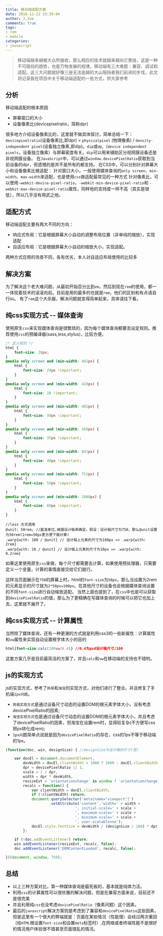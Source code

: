 ```yaml
---
title: 移动端适配方案
date: 2016-11-22 15:39:04
author: J.2ue
comments: true
tags:
- rem
- mobile
categories:
- javascript
---
```


> 移动端越来越被大众所接收，那么相应的技术就越来越向它靠拢，这是一种不可阻挡的趋势，也是万物发展的规律。移动端有三大难题：兼容、调试和适配。这三大问题就好像三座无法逾越的大山阻挡者我们前进的步伐，此文将记录我在项目中关于移动端适配的一些方式，供大家参考

## 分析

移动端适配的根本原因
- 屏幕窗口的大小
- 设备像素比(devicepixelratio，简称dpr)

很多地方介绍设备像素比的，这里就不做具体探讨，简单总结一下：`devicepixelratio`(设备像素比,即dpr) = `physicalpixel` (物理像素) / `density-independent pixel`(设备独立像素,即dip)。`dip`或`dp`,（`device independent pixels`，设备独立像素）与屏幕密度有关。`dip`可以用来辅助区分视网膜设备还是非视网膜设备。
在`JavaScript`中，可以通过`window.devicePixelRatio`获取到当前设备的dpr，但遗憾的是并不是所有的都支持。
在CSS中，可以分别针对屏幕大小和设备像素比做适配：
针对窗口大小，一般使用媒体查询的`only screen`、`min-width`、`max-width`来适配，也是使用`css`做适配最常见的一种方式
针对像素比，可以使用`-webkit-device-pixel-ratio`，`-webkit-min-device-pixel-ratio`和 `-webkit-max-device-pixel-ratio`属性，同样他的支持度一样不高（其实是很低），所以几乎没有用武之地。

## 适配方式

移动端适配主要有两大不同的方向：
- 响应式布局：它是根据屏幕大小自动的调整布局位置（非单纯的缩放），实现适配
- 自适应布局：它是根据屏幕大小自动的缩放大小，实现适配。

两种方式应用的场景不同，各有优劣，本人对自适应布局使用的比较多

## 解决方案

为了解决这个老大难问题，从最初开始百分比到`em`，然后到现在`rem`的使用，都一一体现着技术的滚滚向前。目前是用的最多的也就是`rem`，他们的区别和有点请自行`GG`。
有了`rem`这个大杀器，解决问题就变得简单起来，具体请往下看。

## 纯css实现方式 -- 媒体查询

使用原生`css`来实现媒体查询是很繁琐的，因为每个媒体查询都要去设定规则。推荐使用`css`的预编译器(sass,less,stylus)，比较方便。

``` css
/* 定义规则 */
html {
    font-size: 20px;
}
@media only screen and (min-width: 401px) {
    html {
        font-size: 24px !important;
    }
}
@media only screen and (min-width: 428px) {
    html {
        font-size: 28 !important;
    }
}
@media only screen and (min-width: 481px) {
    html {
        font-size: 30px !important;
    }
}
@media only screen and (min-width: 569px) {
    html {
        font-size: 35px !important;
    }
}
@media only screen and (min-width: 641px) {
    html {
        font-size: 40px !important;
    }
}
@media only screen and (min-width: 751px) {
    html {
        font-size: 50px !important;
    }
}
@media only screen and (min-width: 1080px) {
    html {
        font-size: 60px !important;
    }
}
```

``` less
//less 方式调用
@unit: 50rem; //基准单位,根据设计稿来确定。假设：设计稿尺寸为750，那么@unit设置为50rem(1rem=50px更方便下面计算)
.warp{with: 100 / @unit} // 设计稿上元素的尺寸为100px => .warp{with: 2rem}
.warp{with: 10 / @unit} // 设计稿上元素的尺寸为10px => .warp{with: 0.2rem}
```

如果这里使用原生`css`来做，每个尺寸都需要去计算，如果使用预处理器，只需要定义一个变量，计算的事情直接交给它们就行。

这样当页面展示在`750`的屏幕上时，html的`font-size`为`50px`，那么当设置为2rem的元素显示的尺寸就为`2*50px=100px`。在其他尺寸的设备也会根据媒体查询设置的不同`font-size`进行自动缩放适配。
当然上面也提到了，在`css`中也是可以获取到`devicePixelRatio`的值，那么为了更精确在写媒体查询的时候可以把它也加上去，这里就不展开了。

## 纯css实现方式 -- 计算属性

当然除了媒体查询，还有一种更潮的方式就是利用css3的一些新属性：计算属性和`vw`属性来实现自动设置根字体大小的目的

``` css
html{font-size:calc(100vw/6.4)} //6.4为psd设计稿尺寸/100
```

这套方案几乎是目前最简洁的方案了，并且`calc`和`vw`在移动端的支持也不错哟。

## js的实现方式

js的实现方式，参考了`网易`和`淘宝`的实现方式，对他们进行了整合。并且修复了手机端`1px问题`。
- `网易实现方式`是通过设备尺寸动态的设置DOM的根元素字体大小，没有考虑devicePixelRatio的因素;
- `淘宝实现方式`也是通过设备尺寸动态的设置DOM的根元素字体大小，并且考虑了devicePixelRatio的因素，但淘宝在设置rem时，显得较复杂(不方便写css把px转化成rem);
- `1px问`题简单点说就是因为`devicePixelRatio`的存在，css的1px不等于移动端的1px。

``` javascript
(function(doc, win, designSize) { //designSize为设计稿的尺寸(宽)

    var docEl = document.documentElement,
        devWidth = docEl.clientWidth > 1080 ? 1080 : docEl.clientWidth,
        dpr = devicePixelRatio || 1,
        scale = 1 / dpr,
        width = dpr * devWidth,
        resizeEvt = 'orientationchange' in window ? 'orientationchange' : 'onresize', //判断横屏和窗口重置
        recalc = function() {
            var clientWidth = docEl.clientWidth;
            if (!clientWidth) return;
            document.querySelector('meta[name="viewport"]')
                    .setAttribute('content','width=' + width +
                                ', initial-scale=' + scale +
                                ', maximum-scale=' + scale +
                                ', minimum-scale=' + scale +
                                ', user-scalable=no');
            docEl.style.fontSize = devWidth / (designSize / 100) * dpr + 'px';
        };

    if (!doc.addEventListener) return;
    win.addEventListener(resizeEvt, recalc, false);
    doc.addEventListener('DOMContentLoaded', recalc, false);

})(document, window, 750);
```

## 总结

- 以上三种方案对比，第一种媒体查询是最死板的，基本就是纯体力活。
- 利用`css`的计算属性可以很优雅的解决问题，但是在兼容方面来说，目前还不是很完美
- 并且利用纯`css`也没考虑`devicePixelRatio`（像素问题）这个因素。
- 最后的`javascript`解决方案则是考虑到了兼容和`devicePixelRatio`这些因素，但是这里有一个很大的弊端就是：页面在某些情况（性能慢）会经过两次重回（给`HTML`根设置`font-size`和设置`meta`标签时）,在网络或者终端性能不是很好的情况用户体验很不错甚至页面错乱的情况。
